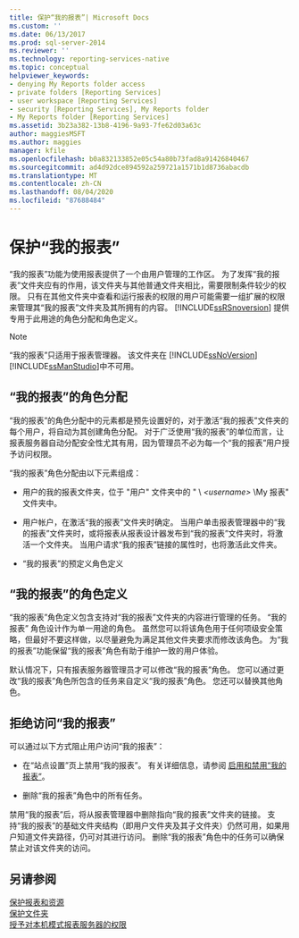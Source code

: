 ```yaml
---
title: 保护“我的报表”| Microsoft Docs
ms.custom: ''
ms.date: 06/13/2017
ms.prod: sql-server-2014
ms.reviewer: ''
ms.technology: reporting-services-native
ms.topic: conceptual
helpviewer_keywords:
- denying My Reports folder access
- private folders [Reporting Services]
- user workspace [Reporting Services]
- security [Reporting Services], My Reports folder
- My Reports folder [Reporting Services]
ms.assetid: 3b23a382-13b8-4196-9a93-7fe62d03a63c
author: maggiesMSFT
ms.author: maggies
manager: kfile
ms.openlocfilehash: b0a832133852e05c54a80b73fad8a91426840467
ms.sourcegitcommit: ad4d92dce894592a259721a1571b1d8736abacdb
ms.translationtype: MT
ms.contentlocale: zh-CN
ms.lasthandoff: 08/04/2020
ms.locfileid: "87688484"
---
```

# <a name="secure-my-reports"></a>保护“我的报表”
  “我的报表”功能为使用报表提供了一个由用户管理的工作区。 为了发挥“我的报表”文件夹应有的作用，该文件夹与其他普通文件夹相比，需要限制条件较少的权限。 只有在其他文件夹中查看和运行报表的权限的用户可能需要一组扩展的权限来管理其“我的报表”文件夹及其所拥有的内容。 [!INCLUDE[ssRSnoversion](../../includes/ssrsnoversion-md.md)] 提供专用于此用途的角色分配和角色定义。  
  
> [!NOTE]  
>  “我的报表”只适用于报表管理器。 该文件夹在 [!INCLUDE[ssNoVersion](../../includes/ssnoversion-md.md)][!INCLUDE[ssManStudio](../../includes/ssmanstudio-md.md)]中不可用。  
  
## <a name="role-assignment-for-my-reports"></a>“我的报表”的角色分配  
 “我的报表”的角色分配中的元素都是预先设置好的，对于激活“我的报表”文件夹的每个用户，将自动为其创建角色分配。 对于广泛使用“我的报表”的单位而言，让报表服务器自动分配安全性尤其有用，因为管理员不必为每一个“我的报表”用户授予访问权限。  
  
 “我的报表”角色分配由以下元素组成：   
  
-   用户的我的报表文件夹，位于 "用户" 文件夹中的 " \\ *\<username>* \My 报表" 文件夹中。  
  
-   用户帐户，在激活“我的报表”文件夹时确定。 当用户单击报表管理器中的“我的报表”文件夹时，或将报表从报表设计器发布到“我的报表”文件夹时，将激活一个文件夹。 当用户请求“我的报表”链接的属性时，也将激活此文件夹。  
  
-   “我的报表”的预定义角色定义  
  
## <a name="role-definition-for-my-reports"></a>“我的报表”的角色定义  
 “我的报表”角色定义包含支持对“我的报表”文件夹的内容进行管理的任务。  “我的报表”  角色设计作为单一用途的角色。 虽然您可以将该角色用于任何项级安全策略，但最好不要这样做，以尽量避免为满足其他文件夹要求而修改该角色。 为“我的报表”功能保留“我的报表”角色有助于维护一致的用户体验。   
  
 默认情况下，只有报表服务器管理员才可以修改“我的报表”角色。  您可以通过更改“我的报表”角色所包含的任务来自定义“我的报表”角色。  您还可以替换其他角色。  
  
## <a name="denying-access-to-my-reports"></a>拒绝访问“我的报表”  
 可以通过以下方式阻止用户访问“我的报表”：  
  
-   在“站点设置”页上禁用“我的报表”。 有关详细信息，请参阅 [启用和禁用“我的报表”](../report-server/enable-and-disable-my-reports.md)。  
  
-   删除“我的报表”角色中的所有任务。   
  
 禁用“我的报表”后，将从报表管理器中删除指向“我的报表”文件夹的链接。 支持“我的报表”的基础文件夹结构（即用户文件夹及其子文件夹）仍然可用，如果用户知道文件夹路径，仍可对其进行访问。 删除“我的报表”角色中的任务可以确保禁止对该文件夹的访问。   
  
## <a name="see-also"></a>另请参阅  
 [保护报表和资源](secure-reports-and-resources.md)   
 [保护文件夹](secure-folders.md)   
 [授予对本机模式报表服务器的权限](granting-permissions-on-a-native-mode-report-server.md)  
  
  
